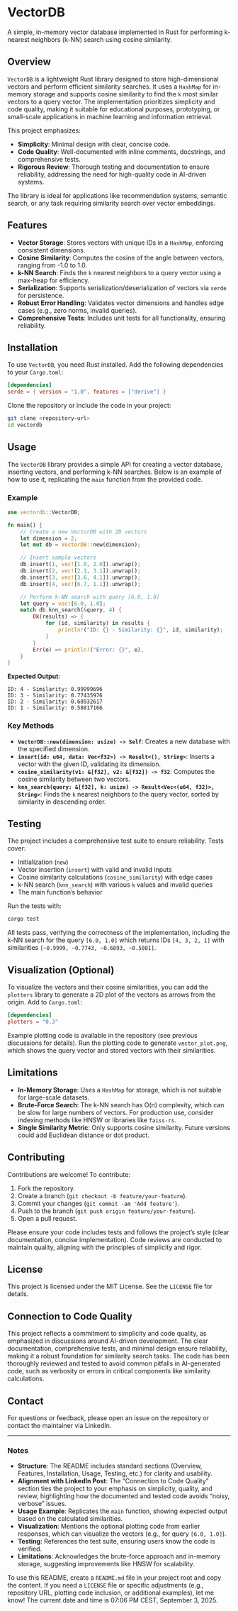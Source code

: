 # VectorDB

A simple, in-memory vector database implemented in Rust for performing k-nearest neighbors (k-NN) search using cosine similarity.

## Overview

`VectorDB` is a lightweight Rust library designed to store high-dimensional vectors and perform efficient similarity searches. It uses a `HashMap` for in-memory storage and supports cosine similarity to find the `k` most similar vectors to a query vector. The implementation prioritizes simplicity and code quality, making it suitable for educational purposes, prototyping, or small-scale applications in machine learning and information retrieval.

This project emphasizes:
- **Simplicity**: Minimal design with clear, concise code.
- **Code Quality**: Well-documented with inline comments, docstrings, and comprehensive tests.
- **Rigorous Review**: Thorough testing and documentation to ensure reliability, addressing the need for high-quality code in AI-driven systems.

The library is ideal for applications like recommendation systems, semantic search, or any task requiring similarity search over vector embeddings.

## Features

- **Vector Storage**: Stores vectors with unique IDs in a `HashMap`, enforcing consistent dimensions.
- **Cosine Similarity**: Computes the cosine of the angle between vectors, ranging from -1.0 to 1.0.
- **k-NN Search**: Finds the `k` nearest neighbors to a query vector using a max-heap for efficiency.
- **Serialization**: Supports serialization/deserialization of vectors via `serde` for persistence.
- **Robust Error Handling**: Validates vector dimensions and handles edge cases (e.g., zero norms, invalid queries).
- **Comprehensive Tests**: Includes unit tests for all functionality, ensuring reliability.

## Installation

To use `VectorDB`, you need Rust installed. Add the following dependencies to your `Cargo.toml`:

```toml
[dependencies]
serde = { version = "1.0", features = ["derive"] }
```

Clone the repository or include the code in your project:

```bash
git clone <repository-url>
cd vectordb
```

## Usage

The `VectorDB` library provides a simple API for creating a vector database, inserting vectors, and performing k-NN searches. Below is an example of how to use it, replicating the `main` function from the provided code.

### Example

```rust
use vectordb::VectorDB;

fn main() {
    // Create a new VectorDB with 2D vectors
    let dimension = 2;
    let mut db = VectorDB::new(dimension);

    // Insert sample vectors
    db.insert(1, vec![1.0, 2.0]).unwrap();
    db.insert(2, vec![2.1, 3.1]).unwrap();
    db.insert(3, vec![3.6, 4.1]).unwrap();
    db.insert(4, vec![6.7, 1.1]).unwrap();

    // Perform k-NN search with query [6.0, 1.0]
    let query = vec![6.0, 1.0];
    match db.knn_search(&query, 4) {
        Ok(results) => {
            for (id, similarity) in results {
                println!("ID: {} - Similarity: {}", id, similarity);
            }
        }
        Err(e) => println!("Error: {}", e),
    }
}
```

**Expected Output**:
```
ID: 4 - Similarity: 0.99999696
ID: 3 - Similarity: 0.77435976
ID: 2 - Similarity: 0.68932617
ID: 1 - Similarity: 0.58817166
```

### Key Methods

- **`VectorDB::new(dimension: usize) -> Self`**: Creates a new database with the specified dimension.
- **`insert(id: u64, data: Vec<f32>) -> Result<(), String>`**: Inserts a vector with the given ID, validating its dimension.
- **`cosine_similarity(v1: &[f32], v2: &[f32]) -> f32`**: Computes the cosine similarity between two vectors.
- **`knn_search(query: &[f32], k: usize) -> Result<Vec<(u64, f32)>, String>`**: Finds the `k` nearest neighbors to the query vector, sorted by similarity in descending order.

## Testing

The project includes a comprehensive test suite to ensure reliability. Tests cover:
- Initialization (`new`)
- Vector insertion (`insert`) with valid and invalid inputs
- Cosine similarity calculations (`cosine_similarity`) with edge cases
- k-NN search (`knn_search`) with various `k` values and invalid queries
- The main function’s behavior

Run the tests with:

```bash
cargo test
```

All tests pass, verifying the correctness of the implementation, including the k-NN search for the query `[6.0, 1.0]` which returns IDs `[4, 3, 2, 1]` with similarities `[~0.9999, ~0.7743, ~0.6893, ~0.5881]`.

## Visualization (Optional)

To visualize the vectors and their cosine similarities, you can add the `plotters` library to generate a 2D plot of the vectors as arrows from the origin. Add to `Cargo.toml`:

```toml
[dependencies]
plotters = "0.3"
```

Example plotting code is available in the repository (see previous discussions for details). Run the plotting code to generate `vector_plot.png`, which shows the query vector and stored vectors with their similarities.

## Limitations

- **In-Memory Storage**: Uses a `HashMap` for storage, which is not suitable for large-scale datasets.
- **Brute-Force Search**: The k-NN search has O(n) complexity, which can be slow for large numbers of vectors. For production use, consider indexing methods like HNSW or libraries like `faiss-rs`.
- **Single Similarity Metric**: Only supports cosine similarity. Future versions could add Euclidean distance or dot product.

## Contributing

Contributions are welcome! To contribute:
1. Fork the repository.
2. Create a branch (`git checkout -b feature/your-feature`).
3. Commit your changes (`git commit -am 'Add feature'`).
4. Push to the branch (`git push origin feature/your-feature`).
5. Open a pull request.

Please ensure your code includes tests and follows the project’s style (clear documentation, concise implementation). Code reviews are conducted to maintain quality, aligning with the principles of simplicity and rigor.

## License

This project is licensed under the MIT License. See the `LICENSE` file for details.

## Connection to Code Quality

This project reflects a commitment to simplicity and code quality, as emphasized in discussions around AI-driven development. The clear documentation, comprehensive tests, and minimal design ensure reliability, making it a robust foundation for similarity search tasks. The code has been thoroughly reviewed and tested to avoid common pitfalls in AI-generated code, such as verbosity or errors in critical components like similarity calculations.

## Contact

For questions or feedback, please open an issue on the repository or contact the maintainer via LinkedIn.

---

### Notes
- **Structure**: The README includes standard sections (Overview, Features, Installation, Usage, Testing, etc.) for clarity and usability.
- **Alignment with LinkedIn Post**: The “Connection to Code Quality” section ties the project to your emphasis on simplicity, quality, and review, highlighting how the documented and tested code avoids “noisy, verbose” issues.
- **Usage Example**: Replicates the `main` function, showing expected output based on the calculated similarities.
- **Visualization**: Mentions the optional plotting code from earlier responses, which can visualize the vectors (e.g., for query `[6.0, 1.0]`).
- **Testing**: References the test suite, ensuring users know the code is verified.
- **Limitations**: Acknowledges the brute-force approach and in-memory storage, suggesting improvements like HNSW for scalability.

To use this README, create a `README.md` file in your project root and copy the content. If you need a `LICENSE` file or specific adjustments (e.g., repository URL, plotting code inclusion, or additional examples), let me know! The current date and time is 07:06 PM CEST, September 3, 2025.
